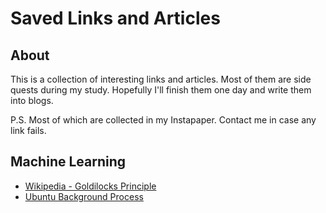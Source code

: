 # Saved Links and Articles

## About

This is a collection of interesting links and articles. Most of them are side quests during my study. Hopefully I'll finish them one day and write them into blogs.

P.S. Most of which are collected in my Instapaper. Contact me in case any link fails.

## Machine Learning

* [Wikipedia - Goldilocks Principle](https://en.wikipedia.org/wiki/Goldilocks_principle)
* [Ubuntu Background Process](https://www.ibm.com/developerworks/cn/linux/l-cn-nohup/index.html)
